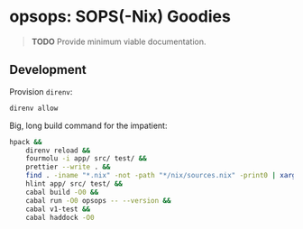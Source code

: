# opsops: SOPS(-Nix) Goodies

> **TODO** Provide minimum viable documentation.

## Development

Provision `direnv`:

```sh
direnv allow
```

Big, long build command for the impatient:

```sh
hpack &&
    direnv reload &&
    fourmolu -i app/ src/ test/ &&
    prettier --write . &&
    find . -iname "*.nix" -not -path "*/nix/sources.nix" -print0 | xargs --null nixpkgs-fmt &&
    hlint app/ src/ test/ &&
    cabal build -O0 &&
    cabal run -O0 opsops -- --version &&
    cabal v1-test &&
    cabal haddock -O0
```

<!-- REFERENCES -->
